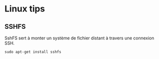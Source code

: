 # Linux tips

## SSHFS

SshFS sert à monter un système de fichier distant à travers une connexion SSH.

	sudo apt-get install sshfs
	
